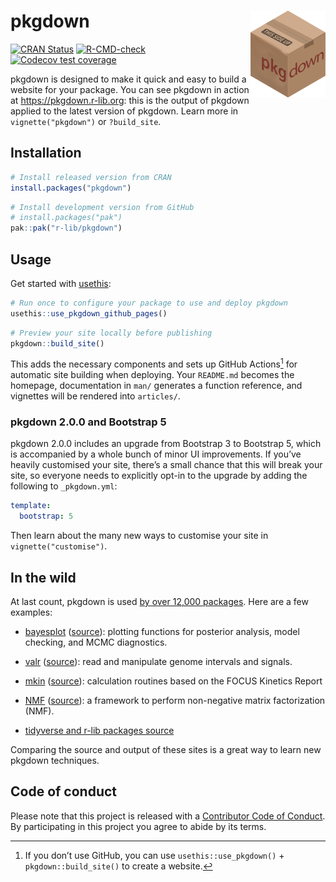 
<!-- README.md is generated from README.Rmd. Please edit that file -->

# pkgdown <img src="man/figures/logo.png" align="right" alt="" width="120" />

<!-- badges: start -->

<a href="https://cran.r-project.org/package=pkgdown"
class="pkgdown-release"><img
src="https://www.r-pkg.org/badges/version/pkgdown"
alt="CRAN Status" /></a> <a
href="https://github.com/r-lib/pkgdown/actions/workflows/R-CMD-check.yaml"
class="pkgdown-devel"><img
src="https://github.com/r-lib/pkgdown/actions/workflows/R-CMD-check.yaml/badge.svg"
alt="R-CMD-check" /></a> [![Codecov test
coverage](https://codecov.io/gh/r-lib/pkgdown/branch/main/graph/badge.svg)](https://app.codecov.io/gh/r-lib/pkgdown?branch=main)
<!-- badges: end -->

pkgdown is designed to make it quick and easy to build a website for
your package. You can see pkgdown in action at
<https://pkgdown.r-lib.org>: this is the output of pkgdown applied to
the latest version of pkgdown. Learn more in `vignette("pkgdown")` or
`?build_site`.

## Installation

<div class=".pkgdown-release">

``` r
# Install released version from CRAN
install.packages("pkgdown")
```

</div>

<div class=".pkgdown-devel">

``` r
# Install development version from GitHub
# install.packages("pak")
pak::pak("r-lib/pkgdown")
```

</div>

## Usage

Get started with [usethis](https://usethis.r-lib.org/):

``` r
# Run once to configure your package to use and deploy pkgdown
usethis::use_pkgdown_github_pages()
```

``` r
# Preview your site locally before publishing
pkgdown::build_site()
```

This adds the necessary components and sets up GitHub Actions[^1] for
automatic site building when deploying. Your `README.md` becomes the
homepage, documentation in `man/` generates a function reference, and
vignettes will be rendered into `articles/`.

### pkgdown 2.0.0 and Bootstrap 5

pkgdown 2.0.0 includes an upgrade from Bootstrap 3 to Bootstrap 5, which
is accompanied by a whole bunch of minor UI improvements. If you’ve
heavily customised your site, there’s a small chance that this will
break your site, so everyone needs to explicitly opt-in to the upgrade
by adding the following to `_pkgdown.yml`:

``` yaml
template:
  bootstrap: 5
```

Then learn about the many new ways to customise your site in
`vignette("customise")`.

## In the wild

At last count, pkgdown is used [by over 12,000
packages](https://github.com/search?q=path%3A_pkgdown.yml+language%3AYAML&type=code&l=YAML).
Here are a few examples:

- [bayesplot](http://mc-stan.org/bayesplot/index.html)
  ([source](https://github.com/stan-dev/bayesplot/tree/gh-pages)):
  plotting functions for posterior analysis, model checking, and MCMC
  diagnostics.

- [valr](https://rnabioco.github.io/valr/)
  ([source](https://github.com/rnabioco/valr)): read and manipulate
  genome intervals and signals.

- [mkin](https://pkgdown.jrwb.de/mkin/)
  ([source](https://github.com/jranke/mkin)): calculation routines based
  on the FOCUS Kinetics Report

- [NMF](http://renozao.github.io/NMF/master/index.html)
  ([source](https://github.com/renozao/NMF)): a framework to perform
  non-negative matrix factorization (NMF).

- [tidyverse and r-lib packages
  source](https://github.com/search?q=path%3A%22_pkgdown.yml%22+AND+%28org%3Atidyverse+OR+org%3Ar-lib%29&type=code)

Comparing the source and output of these sites is a great way to learn
new pkgdown techniques.

## Code of conduct

Please note that this project is released with a [Contributor Code of
Conduct](https://pkgdown.r-lib.org/CODE_OF_CONDUCT.html). By
participating in this project you agree to abide by its terms.

[^1]: If you don’t use GitHub, you can use `usethis::use_pkgdown()` +
    `pkgdown::build_site()` to create a website.
